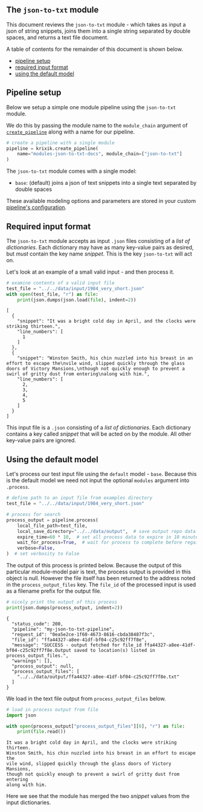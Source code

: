 ## The `json-to-txt` module

This document reviews the `json-to-txt` module - which takes as input a json of string snippets, joins them into a single string separated by double spaces, and returns a text file document.

A table of contents for the remainder of this document is shown below.


- [pipeline setup](#pipeline-setup)
- [required input format](#required-input-format)
- [using the default model](#using-the-default-model)

## Pipeline setup

Below we setup a simple one module pipeline using the `json-to-txt` module.

We do this by passing the module name to the `module_chain` argument of [`create_pipeline`](../system/create_save_load.md) along with a name for our pipeline.


```python
# create a pipeline with a single module
pipeline = krixik.create_pipeline(
    name="modules-json-to-txt-docs", module_chain=["json-to-txt"]
)
```

The `json-to-txt` module comes with a single model:

- `base`: (default) joins a json of text snippets into a single text separated by double spaces

These available modeling options and parameters are stored in your custom [pipeline's configuration](system/create_save_load.md).

## Required input format

The `json-to-txt` module accepts as input `.json` files consisting of a *list of dictionaries*.  Each dictionary may have as many key-value pairs as desired, but *must* contain the key name *snippet*.  This is the key `json-to-txt` will act on.

Let's look at an example of a small valid input - and then process it.


```python
# examine contents of a valid input file
test_file = "../../data/input/1984_very_short.json"
with open(test_file, "r") as file:
    print(json.dumps(json.load(file), indent=2))
```

    [
      {
        "snippet": "It was a bright cold day in April, and the clocks were striking thirteen.",
        "line_numbers": [
          1
        ]
      },
      {
        "snippet": "Winston Smith, his chin nuzzled into his breast in an effort to escape the\nvile wind, slipped quickly through the glass doors of Victory Mansions,\nthough not quickly enough to prevent a swirl of gritty dust from entering\nalong with him.",
        "line_numbers": [
          2,
          3,
          4,
          5
        ]
      }
    ]


This input file is a `.json` consisting of a *list of dictionaries*.  Each dictionary contains a key called *snippet* that will be acted on by the module.  All other key-value pairs are ignored.

## Using the default model

Let's process our test input file using the `default` model - `base`.  Because this is the default model we need not input the optional `modules` argument into `.process`.


```python
# define path to an input file from examples directory
test_file = "../../data/input/1984_very_short.json"

# process for search
process_output = pipeline.process(
    local_file_path=test_file,
    local_save_directory="../../data/output",  # save output repo data output subdir
    expire_time=60 * 10,  # set all process data to expire in 10 minutes
    wait_for_process=True,  # wait for process to complete before regaining ide
    verbose=False,
)  # set verbosity to False
```

The output of this process is printed below.  Because the output of this particular module-model pair is text, the process output is provided in this object is null.  However the file itself has been returned to the address noted in the `process_output_files` key.  The `file_id` of the processed input is used as a filename prefix for the output file.


```python
# nicely print the output of this process
print(json.dumps(process_output, indent=2))
```

    {
      "status_code": 200,
      "pipeline": "my-json-to-txt-pipeline",
      "request_id": "0ea5e2ce-1f60-4673-8616-cbda38487f3c",
      "file_id": "ffa44327-a8ee-41df-bf04-c25c92ff7f8e",
      "message": "SUCCESS - output fetched for file_id ffa44327-a8ee-41df-bf04-c25c92ff7f8e.Output saved to location(s) listed in process_output_files.",
      "warnings": [],
      "process_output": null,
      "process_output_files": [
        "../../data/output/ffa44327-a8ee-41df-bf04-c25c92ff7f8e.txt"
      ]
    }


We load in the text file output from `process_output_files` below. 


```python
# load in process output from file
import json

with open(process_output["process_output_files"][0], "r") as file:
    print(file.read())
```

    It was a bright cold day in April, and the clocks were striking thirteen.
    Winston Smith, his chin nuzzled into his breast in an effort to escape the
    vile wind, slipped quickly through the glass doors of Victory Mansions,
    though not quickly enough to prevent a swirl of gritty dust from entering
    along with him.


Here we see that the module has merged the two *snippet* values from the input dictionaries.
